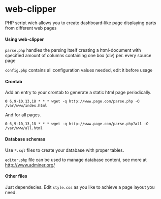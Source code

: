 web-clipper
===========

PHP script wich allows you to create dashboard-like page displaying parts from different web pages

#### Using web-clipper ####

`parse.php` handles the parsing itself creating a html-document with specified amount of columns
containing one box (div) per. every source page

`config.php` contains all configuration values needed, edit it before usage

#### Crontab ####

Add an entry to your crontab to generate a static html page periodically.

`0 6,9-10,13,18 * * * wget -q http://www.page.com/parse.php -O /var/www/index.html`

And for all pages.

`0 6,9-10,13,18 * * * wget -q http://www.page.com/parse.php?all -O /var/www/all.html`

#### Database schemas ####

Use `*.sql` files to create your database with proper tables.

`editor.php` file can be used to manage database content, see more at http://www.adminer.org/

#### Other files ####

Just dependecies. Edit `style.css` as you like to achieve a page layout you need.

